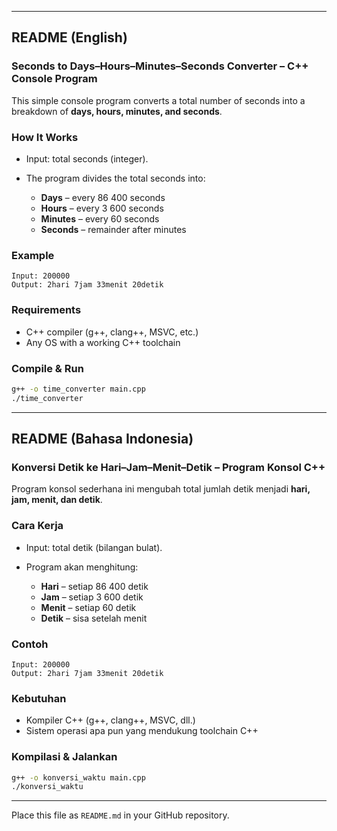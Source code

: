 

---

## README (English)

### Seconds to Days–Hours–Minutes–Seconds Converter – C++ Console Program

This simple console program converts a total number of seconds into a breakdown of **days, hours, minutes, and seconds**.

### How It Works

* Input: total seconds (integer).
* The program divides the total seconds into:

  * **Days** – every 86 400 seconds
  * **Hours** – every 3 600 seconds
  * **Minutes** – every 60 seconds
  * **Seconds** – remainder after minutes

### Example

```
Input: 200000
Output: 2hari 7jam 33menit 20detik
```

### Requirements

* C++ compiler (g++, clang++, MSVC, etc.)
* Any OS with a working C++ toolchain

### Compile & Run

```bash
g++ -o time_converter main.cpp
./time_converter
```

---

## README (Bahasa Indonesia)

### Konversi Detik ke Hari–Jam–Menit–Detik – Program Konsol C++

Program konsol sederhana ini mengubah total jumlah detik menjadi **hari, jam, menit, dan detik**.

### Cara Kerja

* Input: total detik (bilangan bulat).
* Program akan menghitung:

  * **Hari** – setiap 86 400 detik
  * **Jam** – setiap 3 600 detik
  * **Menit** – setiap 60 detik
  * **Detik** – sisa setelah menit

### Contoh

```
Input: 200000
Output: 2hari 7jam 33menit 20detik
```

### Kebutuhan

* Kompiler C++ (g++, clang++, MSVC, dll.)
* Sistem operasi apa pun yang mendukung toolchain C++

### Kompilasi & Jalankan

```bash
g++ -o konversi_waktu main.cpp
./konversi_waktu
```

---

Place this file as `README.md` in your GitHub repository.
